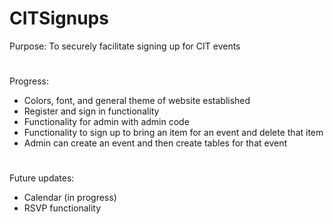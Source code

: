 # CITSignups
 Purpose: To securely facilitate signing up for CIT events
#
 Progress:
 - Colors, font, and general theme of website established
 - Register and sign in functionality
 - Functionality for admin with admin code
 - Functionality to sign up to bring an item for an event and delete that item
 - Admin can create an event and then create tables for that event
#
 Future updates:
 - Calendar (in progress)
 - RSVP functionality
